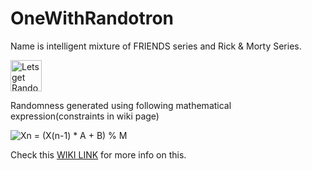 # OneWithRandotron
Name is intelligent mixture of FRIENDS series and Rick &amp; Morty Series.

<img src="https://res.cloudinary.com/teepublic/image/private/s--HpLMVyqS--/t_Resized%20Artwork/c_fit,g_north_west,h_1054,w_1054/co_ffffff,e_outline:53/co_ffffff,e_outline:inner_fill:53/co_bbbbbb,e_outline:3:1000/c_mpad,g_center,h_1260,w_1260/b_rgb:eeeeee/c_limit,f_jpg,h_630,q_90,w_630/v1575091101/production/designs/6956962_0.jpg" alt="Lets get Random" style="width:50px;height:50px;">

Randomness generated using following mathematical expression(constraints in wiki page)

<img src="https://wikimedia.org/api/rest_v1/media/math/render/svg/3cb567e2cfe84e4948885bbfb5e348f96293be70" alt="Xn = (X(n-1) * A + B) % M">

Check this <a href="https://en.wikipedia.org/wiki/Linear_congruential_generator#Parameters_in_common_use">WIKI LINK</a> for more info on this.

